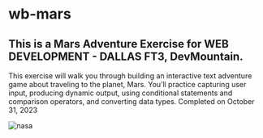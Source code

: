 # wb-mars
## This is a Mars Adventure Exercise for WEB DEVELOPMENT - DALLAS FT3, DevMountain.
This exercise will walk you through building an interactive text adventure game about traveling to the planet, Mars. 
You’ll practice capturing user input, producing dynamic output, using conditional statements and comparison operators, and converting data types.
Completed on October 31, 2023

![nasa](https://github.com/XINEXPORT/wb-mars/assets/40744735/81936004-b77f-455a-9ff3-335d30c92026)
